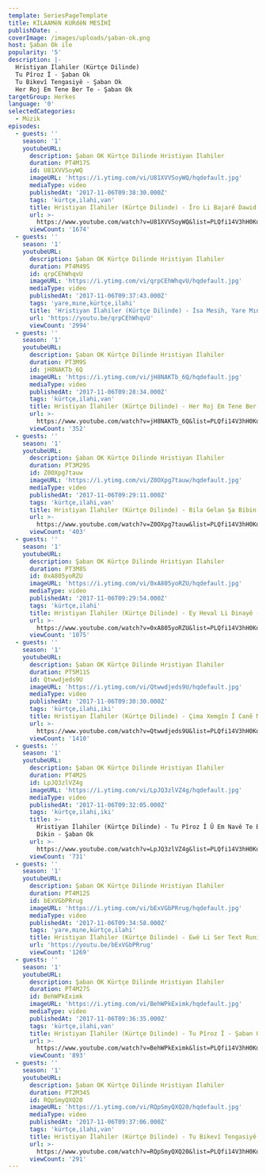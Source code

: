 ```yaml
---
template: SeriesPageTemplate
title: KİLAAMêN KURdêN MESİHİ
publishDate: .
coverImage: /images/uploads/şaban-ok.png
host: Şaban Ok ile
popularity: '5'
description: |-
  Hristiyan İlahiler (Kürtçe Dilinde) 
  Tu Pîroz Î - Şaban Ok
  Tu Bikevî Tengasiyê - Şaban Ok
  Her Roj Em Tene Ber Te - Şaban Ok
targetGroup: Herkes
language: '0'
selectedCategories:
  - Müzik
episodes:
  - guests: ''
    season: '1'
    youtubeURL:
      description: Şaban OK Kürtçe Dilinde Hristiyan İlahiler
      duration: PT4M17S
      id: U81XVVSoyWQ
      imageURL: 'https://i.ytimg.com/vi/U81XVVSoyWQ/hqdefault.jpg'
      mediaType: video
      publishedAt: '2017-11-06T09:38:30.000Z'
      tags: 'kürtçe,ilahi,van'
      title: Hristiyan İlahiler (Kürtçe Dilinde) - Îro Li Bajarê Dawid - Şaban Ok
      url: >-
        https://www.youtube.com/watch?v=U81XVVSoyWQ&list=PLQfi14V3hH0KdJbKUKfX8Vp6228qG-z3C&index=2&t=0s
      viewCount: '1674'
  - guests: ''
    season: '1'
    youtubeURL:
      description: Şaban OK Kürtçe Dilinde Hristiyan İlahiler
      duration: PT4M49S
      id: qrpCEhWhqvU
      imageURL: 'https://i.ytimg.com/vi/qrpCEhWhqvU/hqdefault.jpg'
      mediaType: video
      publishedAt: '2017-11-06T09:37:43.000Z'
      tags: 'yare,mıne,kürtçe,ilahi'
      title: 'Hristiyan İlahiler (Kürtçe Dilinde) - İsa Mesih, Yare Mıne - Şaban Ok'
      url: 'https://youtu.be/qrpCEhWhqvU'
      viewCount: '2994'
  - guests: ''
    season: '1'
    youtubeURL:
      description: Şaban OK Kürtçe Dilinde Hristiyan İlahiler
      duration: PT3M9S
      id: jH8NAKTb_6Q
      imageURL: 'https://i.ytimg.com/vi/jH8NAKTb_6Q/hqdefault.jpg'
      mediaType: video
      publishedAt: '2017-11-06T09:28:34.000Z'
      tags: 'kürtçe,ilahi,van'
      title: Hristiyan İlahiler (Kürtçe Dilinde) - Her Roj Em Tene Ber Te - Şaban Ok
      url: >-
        https://www.youtube.com/watch?v=jH8NAKTb_6Q&list=PLQfi14V3hH0KdJbKUKfX8Vp6228qG-z3C&index=4&t=0s
      viewCount: '352'
  - guests: ''
    season: '1'
    youtubeURL:
      description: Şaban OK Kürtçe Dilinde Hristiyan İlahiler
      duration: PT3M29S
      id: Z0OXpg7tauw
      imageURL: 'https://i.ytimg.com/vi/Z0OXpg7tauw/hqdefault.jpg'
      mediaType: video
      publishedAt: '2017-11-06T09:29:11.000Z'
      tags: 'kürtçe,ilahi,van'
      title: Hristiyan İlahiler (Kürtçe Dilinde) - Bila Gelan Şa Bibin - Şaban Ok
      url: >-
        https://www.youtube.com/watch?v=Z0OXpg7tauw&list=PLQfi14V3hH0KdJbKUKfX8Vp6228qG-z3C&index=5&t=0s
      viewCount: '403'
  - guests: ''
    season: '1'
    youtubeURL:
      description: Şaban OK Kürtçe Dilinde Hristiyan İlahiler
      duration: PT3M8S
      id: 0xA805yoRZU
      imageURL: 'https://i.ytimg.com/vi/0xA805yoRZU/hqdefault.jpg'
      mediaType: video
      publishedAt: '2017-11-06T09:29:54.000Z'
      tags: 'kürtçe,ilahi'
      title: Hristiyan İlahiler (Kürtçe Dilinde) - Ey Heval Li Dinayê - Şaban Ok
      url: >-
        https://www.youtube.com/watch?v=0xA805yoRZU&list=PLQfi14V3hH0KdJbKUKfX8Vp6228qG-z3C&index=6&t=0s
      viewCount: '1075'
  - guests: ''
    season: '1'
    youtubeURL:
      description: Şaban OK Kürtçe Dilinde Hristiyan İlahiler
      duration: PT5M11S
      id: Qtwwdjeds9U
      imageURL: 'https://i.ytimg.com/vi/Qtwwdjeds9U/hqdefault.jpg'
      mediaType: video
      publishedAt: '2017-11-06T09:30:30.000Z'
      tags: 'kürtçe,ilahi,iki'
      title: Hristiyan İlahiler (Kürtçe Dilinde) - Çima Xemgîn Î Canê Min? - Şaban Ok
      url: >-
        https://www.youtube.com/watch?v=Qtwwdjeds9U&list=PLQfi14V3hH0KdJbKUKfX8Vp6228qG-z3C&index=7&t=0s
      viewCount: '1410'
  - guests: ''
    season: '1'
    youtubeURL:
      description: Şaban OK Kürtçe Dilinde Hristiyan İlahiler
      duration: PT4M2S
      id: LpJQ3zlVZ4g
      imageURL: 'https://i.ytimg.com/vi/LpJQ3zlVZ4g/hqdefault.jpg'
      mediaType: video
      publishedAt: '2017-11-06T09:32:05.000Z'
      tags: 'kürtçe,ilahi,iki'
      title: >-
        Hristiyan İlahiler (Kürtçe Dilinde) - Tu Pîroz Î Û Em Navê Te Bilind
        Dikin - Şaban Ok
      url: >-
        https://www.youtube.com/watch?v=LpJQ3zlVZ4g&list=PLQfi14V3hH0KdJbKUKfX8Vp6228qG-z3C&index=8&t=0s
      viewCount: '731'
  - guests: ''
    season: '1'
    youtubeURL:
      description: Şaban OK Kürtçe Dilinde Hristiyan İlahiler
      duration: PT4M12S
      id: bExVGbPRrug
      imageURL: 'https://i.ytimg.com/vi/bExVGbPRrug/hqdefault.jpg'
      mediaType: video
      publishedAt: '2017-11-06T09:34:58.000Z'
      tags: 'yare,mıne,kürtçe,ilahi'
      title: Hristiyan İlahiler (Kürtçe Dilinde) - Ewê Li Ser Text Runiştî - Şaban Ok
      url: 'https://youtu.be/bExVGbPRrug'
      viewCount: '1269'
  - guests: ''
    season: '1'
    youtubeURL:
      description: Şaban OK Kürtçe Dilinde Hristiyan İlahiler
      duration: PT4M27S
      id: BehWPkEximk
      imageURL: 'https://i.ytimg.com/vi/BehWPkEximk/hqdefault.jpg'
      mediaType: video
      publishedAt: '2017-11-06T09:36:35.000Z'
      tags: 'kürtçe,ilahi,van'
      title: Hristiyan İlahiler (Kürtçe Dilinde) - Tu Pîroz Î - Şaban Ok
      url: >-
        https://www.youtube.com/watch?v=BehWPkEximk&list=PLQfi14V3hH0KdJbKUKfX8Vp6228qG-z3C&index=10&t=0s
      viewCount: '893'
  - guests: ''
    season: '1'
    youtubeURL:
      description: Şaban OK Kürtçe Dilinde Hristiyan İlahiler
      duration: PT2M34S
      id: RQpSmyQXQ20
      imageURL: 'https://i.ytimg.com/vi/RQpSmyQXQ20/hqdefault.jpg'
      mediaType: video
      publishedAt: '2017-11-06T09:37:06.000Z'
      tags: 'kürtçe,ilahi,van'
      title: Hristiyan İlahiler (Kürtçe Dilinde) - Tu Bikevî Tengasiyê - Şaban Ok
      url: >-
        https://www.youtube.com/watch?v=RQpSmyQXQ20&list=PLQfi14V3hH0KdJbKUKfX8Vp6228qG-z3C&index=11&t=0s
      viewCount: '291'
---
```


